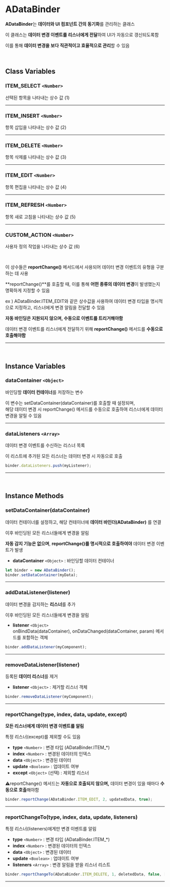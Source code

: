 # ADataBinder


**ADataBinder**는 **데이터와 UI 컴포넌트 간의 동기화**를 관리하는 클래스 <br>

이 클래스는 **데이터 변경 이벤트를 리스너에게 전달**하여 UI가 자동으로 갱신되도록함<br>

이를 통해 **데이터 변경을 보다 직관적이고 효율적으로 관리**할 수 있음

<br/>

## Class Variables

###   **ITEM_SELECT** `<Number>` <br>
선택된 항목을 나타내는 상수 값 (1)

---

###   **ITEM_INSERT** `<Number>` <br>

항목 삽입을 나타내는 상수 값 (2)

---

###   **ITEM_DELETE** `<Number>` <br>

항목 삭제를 나타내는 상수 값 (3)

---

###   **ITEM_EDIT** `<Number>` <br>

항목 편집을 나타내는 상수 값 (4)

---

###   **ITEM_REFRESH** `<Number>` <br>

항목 새로 고침을 나타내는 상수 값 (5)

---

###   **CUSTOM_ACTION** `<Number>` <br>

사용자 정의 작업을 나타내는 상수 값 (6)

<br>

이 상수들은 **reportChange()** 메서드에서 사용되어 데이터 변경 이벤트의 유형을 구분하는 데 사용

**reportChange()**를 호출할 때, 이를 통해 **어떤 종류의 데이터 변경**이 발생했는지 명확하게 지정할 수 있음

ex ) ADataBinder.ITEM_EDIT와 같은 상수값을 사용하여 데이터 변경 타입을 명시적으로 지정하고, 리스너에게 변경 알림을 전달할 수 있음

**자동 바인딩은 지원되지 않으며, 수동으로 이벤트를 트리거해야함**

데이터 변경 이벤트를 리스너에게 전달하기 위해 **reportChange()** 메서드를 **수동으로 호출해야함** 


---
<br/>

## Instance Variables

### dataContainer `<Object>`

바인딩할 **데이터 컨테이너**를 저장하는 변수

이 변수는 setDataContainer(dataContainer)를 호출할 때 설정되며,<br>해당 데이터 변경 시 reportChange() 메서드를 수동으로 호출하여 리스너에게 데이터 변경을 알릴 수 있음

---

### **dataListeners** `<Array>` 
데이터 변경 이벤트를 수신하는 리스너 목록 

이 리스트에 추가된 모든 리스너는 데이터 변경 시 자동으로 호출

```js 
binder.dataListeners.push(myListener);
```
---
<br/>


## Instance Methods

### **setDataContainer(dataContainer)**

데이터 컨테이너를 설정하고, 해당 컨테이너에 **데이터 바인더(ADataBinder)** 를 연결 

이후 바인딩된 모든 리스너들에게 변경을 알림

**자동 감지 기능은 없으며**, **reportChange()를 명시적으로 호출하여야** 데이터 변경 이벤트가 발생

- **dataContainer** `<Object>` : 바인딩할 데이터 컨테이너

```js 
let binder = new ADataBinder(); 
binder.setDataContainer(myData);
```

---

### **addDataListener(listener)**

데이터 변경을 감지하는 **리스너**를 추가

이후 바인딩된 모든 리스너들에게 변경을 알림

- **listener** `<Object>` <br>
 onBindData(dataContainer), onDataChanged(dataContainer, param) 메서드를 포함하는 객체

```js 
binder.addDataListener(myComponent);
```

---

### **removeDataListener(listener)**

등록된 **데이터 리스너**를 제거

- **listener** `<Object>` : 제거할 리스너 객체

```js 
binder.removeDataListener(myComponent);
```

---

### **reportChange(type, index, data, update, except)**


**모든 리스너에게 데이터 변경 이벤트를 알림**  

특정 리스너(except)를 제외할 수도 있음

-   **type** `<Number>` : 변경 타입 (ADataBinder.ITEM_*)
-   **index** `<Number>` : 변경된 데이터의 인덱스
-   **data** `<Object>` : 변경된 데이터
-   **update** `<Boolean>` : 업데이트 여부
-   **except** `<Object>` (선택) : 제외할 리스너

⚠️reportChange() 메서드는 **자동으로 호출되지 않으며,** 데이터 변경이 있을 때마다 **수동으로 호출**해야함

```js 
binder.reportChange(ADataBinder.ITEM_EDIT, 2, updatedData, true);
```

---

### **reportChangeTo(type, index, data, update, listeners)**


특정 리스너(listeners)에게만 변경 이벤트를 알림

-   **type** `<Number>` : 변경 타입 (ADataBinder.ITEM_*)
-   **index** `<Number>` : 변경된 데이터의 인덱스
-   **data** `<Object>` : 변경된 데이터
-   **update** `<Boolean>` : 업데이트 여부
-   **listeners** `<Array>` : 변경 알림을 받을 리스너 리스트

```js 
binder.reportChangeTo(ADataBinder.ITEM_DELETE, 1, deletedData, false, [listener1, listener2]);
```

---